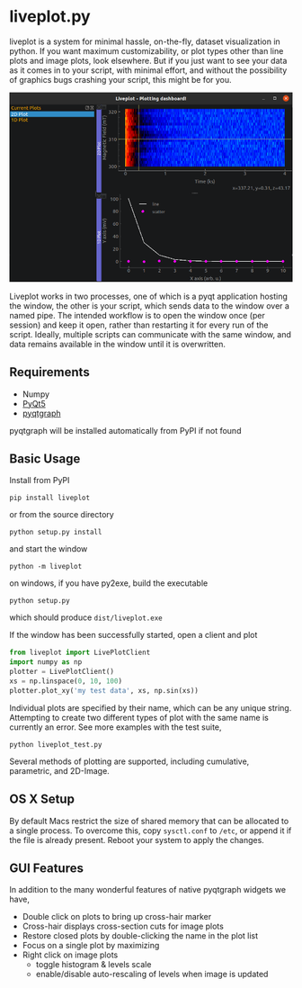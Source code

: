 liveplot.py
===========

liveplot is a system for minimal hassle, on-the-fly, dataset visualization in
python. If you want maximum customizability, or plot types other than line plots
and image plots, look elsewhere. But if you just want to see your data as it
comes in to your script, with minimal effort, and without the possibility of
graphics bugs crashing your script, this might be for you. 

![](https://github.com/Anatoly1010/liveplot/blob/master/screenshot.png)

Liveplot works in two
processes, one of which is a pyqt application hosting the window, the other is
your script, which sends data to the window over a named pipe. The intended
workflow is to open the window once (per session) and keep it open, rather than
restarting it for every run of the script. Ideally, multiple scripts can
communicate with the same window, and data remains available in the window until
it is overwritten.

Requirements
------------
- Numpy
- [PyQt5](http://www.riverbankcomputing.com/software/pyqt/download)
- [pyqtgraph](http://www.pyqtgraph.org)

pyqtgraph will be installed automatically from PyPI if not found

Basic Usage
-----------

Install from PyPI

    pip install liveplot

or from the source directory

    python setup.py install

and start the window

    python -m liveplot

on windows, if you have py2exe, build the executable

    python setup.py 
    
which should produce `dist/liveplot.exe`

If the window has been successfully started, open a client and plot

```python
from liveplot import LivePlotClient
import numpy as np
plotter = LivePlotClient()
xs = np.linspace(0, 10, 100)
plotter.plot_xy('my test data', xs, np.sin(xs))
```

Individual plots are specified by their name, which can be any unique string.
Attempting to create two different types of plot with the same name is currently
an error. See more examples with the test suite, 

    python liveplot_test.py

Several methods of plotting are supported, including cumulative, parametric, and 2D-Image.

OS X Setup
----------
By default Macs restrict the size of shared memory that can be allocated to a
single process. To overcome this, copy `sysctl.conf` to `/etc`, or append it if
the file is already present. Reboot your system to apply the changes.



GUI Features
------------
In addition to the many wonderful features of native pyqtgraph widgets we have,

- Double click on plots to bring up cross-hair marker
- Cross-hair displays cross-section cuts for image plots
- Restore closed plots by double-clicking the name in the plot list
- Focus on a single plot by maximizing
- Right click on image plots
  - toggle histogram & levels scale
  - enable/disable auto-rescaling of levels when image is updated
